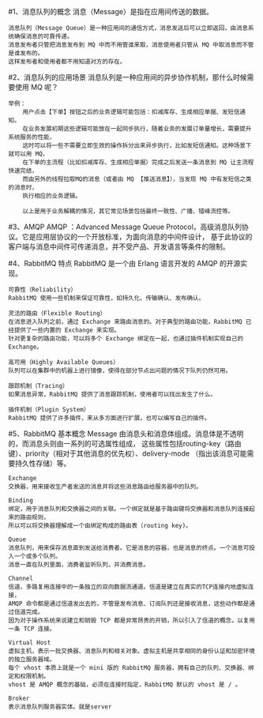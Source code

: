 #1、消息队列的概念
    消息（Message）是指在应用间传送的数据。
    
    消息队列（Message Queue）是一种应用间的通信方式，消息发送后可以立即返回，由消息系统确保消息的可靠传递。
    消息发布者只管把消息发布到 MQ 中而不用管谁来取，消息使用者只管从 MQ 中取消息而不管是谁发布的。
    这样发布者和使用者都不用知道对方的存在。

#2、消息队列的应用场景
    消息队列是一种应用间的异步协作机制，那什么时候需要使用 MQ 呢？

    举例：
        用户点击【下单】按钮之后的业务逻辑可能包括：扣减库存、生成相应单据、发短信通知。
        在业务发展初期这些逻辑可能放在一起同步执行，随着业务的发展订单量增长，需要提升系统服务的性能，
        这时可以将一些不需要立即生效的操作拆分出来异步执行，比如发短信通知。这种场景下就可以用 MQ，
        在下单的主流程（比如扣减库存、生成相应单据）完成之后发送一条消息到 MQ 让主流程快速完结，
        而由另外的线程拉取MQ的消息（或者由 MQ 【推送消息】），当发现 MQ 中有发短信之类的消息时，
        执行相应的业务逻辑。
    
        以上是用于业务解耦的情况，其它常见场景包括最终一致性、广播、错峰流控等。

#3、AMQP
    AMQP ：Advanced Message Queue Protocol，高级消息队列协议。它是应用层协议的一个开放标准，为面向消息的中间件设计，
    基于此协议的客户端与消息中间件可传递消息，并不受产品、开发语言等条件的限制。
        
#4、RabbitMQ 特点
    RabbitMQ 是一个由 Erlang 语言开发的 AMQP 的开源实现。

    可靠性（Reliability）
    RabbitMQ 使用一些机制来保证可靠性，如持久化、传输确认、发布确认。
    
    灵活的路由（Flexible Routing）
    在消息进入队列之前，通过 Exchange 来路由消息的。对于典型的路由功能，RabbitMQ 已经提供了一些内置的 Exchange 来实现。
    针对更复杂的路由功能，可以将多个 Exchange 绑定在一起，也通过插件机制实现自己的 Exchange。
    
    高可用（Highly Available Queues）
    队列可以在集群中的机器上进行镜像，使得在部分节点出问题的情况下队列仍然可用。
    
    跟踪机制（Tracing）
    如果消息异常，RabbitMQ 提供了消息跟踪机制，使用者可以找出发生了什么。
    
    插件机制（Plugin System）
    RabbitMQ 提供了许多插件，来从多方面进行扩展，也可以编写自己的插件。
#5、RabbitMQ 基本概念
    Message
    由消息头和消息体组成。消息体是不透明的，而消息头则由一系列的可选属性组成，
    这些属性包括routing-key（路由键）、priority（相对于其他消息的优先权）、delivery-mode
    （指出该消息可能需要持久性存储）等。
   
    Exchange
    交换器，用来接收生产者发送的消息并将这些消息路由给服务器中的队列。
    
    Binding
    绑定，用于消息队列和交换器之间的关联。一个绑定就是基于路由键将交换器和消息队列连接起来的路由规则，
    所以可以将交换器理解成一个由绑定构成的路由表（routing key)。
    
    Queue
    消息队列，用来保存消息直到发送给消费者。它是消息的容器，也是消息的终点。一个消息可投入一个或多个队列。
    消息一直在队列里面，消费者监听队列，并消费消息。
 
    Channel
    信道，多路复用连接中的一条独立的双向数据流通道。信道是建立在真实的TCP连接内地虚拟连接，
    AMQP 命令都是通过信道发出去的，不管是发布消息、订阅队列还是接收消息，这些动作都是通过信道完成。
    因为对于操作系统来说建立和销毁 TCP 都是非常昂贵的开销，所以引入了信道的概念，以复用一条 TCP 连接。
    
    Virtual Host
    虚拟主机，表示一批交换器、消息队列和相关对象。虚拟主机是共享相同的身份认证和加密环境的独立服务器域。
    每个 vhost 本质上就是一个 mini 版的 RabbitMQ 服务器，拥有自己的队列、交换器、绑定和权限机制。
    vhost 是 AMQP 概念的基础，必须在连接时指定，RabbitMQ 默认的 vhost 是 / 。
    
    Broker
    表示消息队列服务器实体。就是server
    
